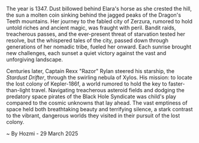 
The year is 1347.  Dust billowed behind Elara's horse as she crested the hill, the sun a molten coin sinking behind the jagged peaks of the Dragon's Teeth mountains.  Her journey to the fabled city of Zerzura, rumored to hold untold riches and ancient magic, was fraught with peril.  Bandit raids, treacherous passes, and the ever-present threat of starvation tested her resolve, but the whispered tales of the city, passed down through generations of her nomadic tribe, fueled her onward.  Each sunrise brought new challenges, each sunset a quiet victory against the vast and unforgiving landscape.

Centuries later, Captain Rexx "Razor" Rylan steered his starship, the *Stardust Drifter*, through the swirling nebula of Xylos.  His mission: to locate the lost colony of Kepler-186f, a world rumored to hold the key to faster-than-light travel.  Navigating treacherous asteroid fields and dodging the predatory space pirates of the Black Hole Syndicate was child's play compared to the cosmic unknowns that lay ahead.  The vast emptiness of space held both breathtaking beauty and terrifying silence, a stark contrast to the vibrant, dangerous worlds they visited in their pursuit of the lost colony.

~ By Hozmi - 29 March 2025
